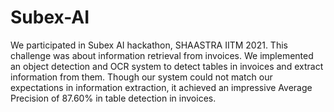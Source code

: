 # Subex-AI

We participated in Subex AI hackathon, SHAASTRA IITM 2021. This challenge was about information retrieval from invoices. We implemented an object detection and OCR system to detect tables in invoices and extract information from them. Though our system could not match our expectations in information extraction, it achieved an impressive Average Precision of 87.60% in table detection in invoices.
